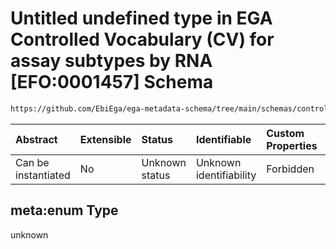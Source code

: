 # Untitled undefined type in EGA Controlled Vocabulary (CV) for assay subtypes by RNA \[EFO:0001457] Schema

```txt
https://github.com/EbiEga/ega-metadata-schema/tree/main/schemas/controlled_vocabulary_schemas/EGA.cv.assay_subtype_by_rna.json#/meta:enum
```



| Abstract            | Extensible | Status         | Identifiable            | Custom Properties | Additional Properties | Access Restrictions | Defined In                                                                                                                                      |
| :------------------ | :--------- | :------------- | :---------------------- | :---------------- | :-------------------- | :------------------ | :---------------------------------------------------------------------------------------------------------------------------------------------- |
| Can be instantiated | No         | Unknown status | Unknown identifiability | Forbidden         | Allowed               | none                | [EGA.cv.assay\_subtype\_by\_rna.json\*](../../../schemas/controlled_vocabulary_schemas/EGA.cv.assay_subtype_by_rna.json "open original schema") |

## meta:enum Type

unknown
